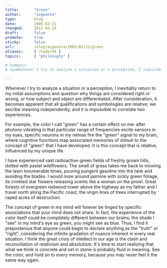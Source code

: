 ```yaml
---
title:       "Green"
author:      "aigeanta"
type:        blog
date:        2005-03-31
changed:     2011-03-18
draft:       false
promote:     true
sticky:      false
url:         /blog/aigeanta/2005/03/31/green
aliases:     [ /node/44 ]
topics:      [ "philosophy" ]

# Summary:
# <p>Whenever I try to analyze a situation or a perception, I inevitably return to my initial assumptions and question why  things are considered right or wrong, or how subject and object are differentiated. After consideration, it becomes apparent that all qualifications and symbologies are relative; we ascribe meaning independently, and it is impossible to correlate two experiences.</p>

---
```

<p>Whenever I try to analyze a situation or a perception, I inevitably return to my initial assumptions and question why  things are considered right or wrong, or how subject and object are differentiated. After consideration, it becomes apparent that all qualifications and symbologies are relative; we ascribe meaning independently, and it is impossible to correlate two experiences.</p>
<p>For example, the color I call "green" has a certain effect on me: after photons vibrating in that particular range of frequencies excite sensors in my eyes, specific neurons in my retinas fire the "green" signal to my brain, where cognitive functions map associated memories of stimuli to the concept of "green" that I have developed. It is this concept that is relative, influenced by my unique life.</p><p>I have experienced vast radioactive-green fields of freshly grown hills, dotted with pastel wildflowers. The smell of grass takes me back to mowing the lawn innumerable times, pouring pungent gasoline into the tank and avoiding the blades. I would mow around jasmine with sickly green foliage, its crinkled star flowers releasing scents like a woman on the prowl. Great forests of evergreen redwood tower above the highway as my father and I travel north along the Pacific coast, the virgin lines of trees interrupted by raped acres of destruction.</p><p>The concept of green in my mind will forever be tinged by specific associations that your mind does not share. In fact, the experience of the color itself could be completely different between our brains; the shade I "see" in my mind's eye as green, you might see as blue. Thus, I find it preposterous that anyone could begin to declare anything as the "truth" or "right", considering the infinite gradation of nuance inherent in every real situation. I think the great crisis of intellect in our age is the clash and reconciliation of relativism and absolutism. It's time to start realizing that what we think is concrete and set in stone is probably fluid in meaning. See the color, and hold on to every memory, because you may never feel it the same way again.</p>


